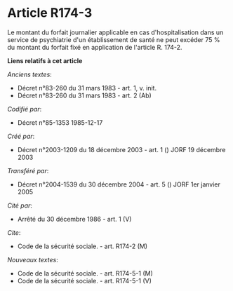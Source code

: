 # Article R174-3

Le montant du forfait journalier applicable en cas d'hospitalisation dans un service de psychiatrie d'un établissement de
santé ne peut excéder 75 % du montant du forfait fixé en application de l'article R. 174-2.

**Liens relatifs à cet article**

_Anciens textes_:

  - Décret n°83-260 du 31 mars 1983 - art. 1, v. init.
  - Décret n°83-260 du 31 mars 1983 - art. 2 (Ab)

_Codifié par_:

  - Décret n°85-1353 1985-12-17

_Créé par_:

  - Décret n°2003-1209 du 18 décembre 2003 - art. 1 () JORF 19 décembre 2003

_Transféré par_:

  - Décret n°2004-1539 du 30 décembre 2004 - art. 5 () JORF 1er janvier 2005

_Cité par_:

  - Arrêté du 30 décembre 1986 - art. 1 (V)

_Cite_:

  - Code de la sécurité sociale. - art. R174-2 (M)

_Nouveaux textes_:

  - Code de la sécurité sociale. - art. R174-5-1 (M)
  - Code de la sécurité sociale. - art. R174-5-1 (V)
